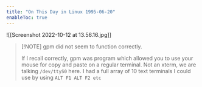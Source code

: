 ```yaml
---
title: "On This Day in Linux 1995-06-20"
enableToc: true
---
```

![[Screenshot 2022-10-12 at 13.56.16.jpg]]
> [!NOTE] gpm did not seem to function correctly.
> 
> If I recall correctly, gpm was program which allowed you to use your mouse for copy and paste on a regular terminal. Not an xterm, we are talking `/dev/ttyS0` here. I had a full array of 10 text terminals I could use by using `ALT F1 ALT F2 etc`
